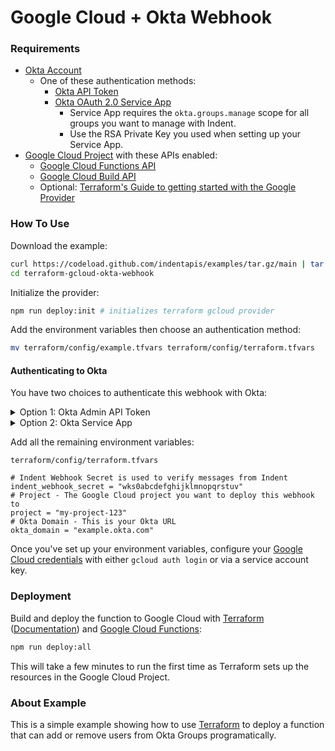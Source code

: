 # Google Cloud + Okta Webhook

### Requirements

- [Okta Account](https://okta.com)
  - One of these authentication methods:
    - [Okta API Token](https://help.okta.com/en/prod/Content/Topics/Security/API.htm?cshid=Security_API#)
    - [Okta OAuth 2.0 Service App](https://developer.okta.com/docs/guides/implement-oauth-for-okta-serviceapp/create-serviceapp-grantscopes/)
      - Service App requires the `okta.groups.manage` scope for all groups you want to manage with Indent.
      - Use the RSA Private Key you used when setting up your Service App.
- [Google Cloud Project](https://cloud.google.com/) with these APIs enabled:
  - [Google Cloud Functions API](https://cloud.google.com/functions)
  - [Google Cloud Build API](https://console.cloud.google.com/cloud-build)
  - Optional: [Terraform's Guide to getting started with the Google Provider](https://registry.terraform.io/providers/hashicorp/google/latest/docs/guides/getting_started)

### How To Use

Download the example:

```bash
curl https://codeload.github.com/indentapis/examples/tar.gz/main | tar -xz --strip=3 examples-main/webhooks/change/terraform-gcloud-okta-webhook
cd terraform-gcloud-okta-webhook
```

Initialize the provider:

```bash
npm run deploy:init # initializes terraform gcloud provider
```

Add the environment variables then choose an authentication method:

```bash
mv terraform/config/example.tfvars terraform/config/terraform.tfvars
```

#### Authenticating to Okta

You have two choices to authenticate this webhook with Okta:

<details><summary>Option 1: Okta Admin API Token</summary>
<p>

- [Create an Okta Admin API Token](https://indent.com/docs/integrations/okta#option-1-account-with-api-token)
- Set this variable in `terraform.tfvars`:

```hcl
okta_token = "0Oabcdefghijklmnopqrs"
```

- Your final environment variable configuration should look like this:

```hcl
# Indent Webhook Secret is used to verify messages from Indent
indent_webhook_secret = "wks0qwertyuiopzxcvbnm"
# Project - The Google Cloud project you want to deploy this webhook to
project = "my-project-123"
# Okta Domain - This is your Okta URL
okta_domain = "example.okta.com"
# Okta Token - Your Okta administration token
okta_token = "0Oabcdefghijklmnopqrs"
```

</p>
</details>

<details><summary>Option 2: Okta Service App</summary>
<p>

- [Create an Okta Service App with API Scopes](https://indent.com/docs/integrations/okta#option-2-service-app-with-api-scopes)
- Set these environment variables in `terraform.tfvars`

```hcl
# Okta Client ID - The client ID for your Okta Service App
okta_client_id = "0oasdfghjklqwertyuiop"
# Okta Private Key - This is an RSA private key used to generate a signed Bearer token for OAuth 2.0 access
okta_private_key = <<EOT
----BEGIN RSA PUBLIC KEY-----
asdfghjklzxcvbnmqwertyuiopzxcvbnm,./asdfghj
kl;'qwertyuiop[]asdfghjklzxcvbnmqwertyuiopz
xcvbnm,./asdfghjkl;'qwertyuiop[]asdfghjklzx
cvbnmqwertyuiopzxcvbnm,./asdfghjkl;'qwertyu
iop[]asdfghjklzxcvbnmqwertyuiopzxcvbnm,./as
dfghjkl;'qwertyuiop[]asdfghjklzxcvbnmqwerty
uiopzxcvbnm,./asdfghjkl;'qwertyuiop[]asdfgh
jklzxcvbnmqwertyuiopzxcvbnm,./asdfghjkl;'qw
ertyuiop[]asdfghjklzxcvbnmqwertyuiopzxcvbnm
,./asdfghjkl;'qwertyuiop[]asdfghjklzxcvbnmq
wertyuiopzxcvbnm,./asdfghjkl;'qwertyuiop[]a
sdfghjklzxcvbnmqwertyuiopzxcvbnm,./asdfghjk
l;'qwertyuio[]asdfghjklzxcvbnmqwertyuiopzxc
vbnm,./asdfghjkl;'qwertyuiop[bcdefghijklmno
----END RSA PUBLIC KEY------
EOT
```

- Your final environment variable configuration should look like this:

```hcl
# Indent Webhook Secret is used to verify messages from Indent
indent_webhook_secret = "wks0abcdefghijklmnopqrstuv"
# Project - The Google Cloud project you want to deploy this webhook to
project = "my-project-123"
# Okta Domain - This is your Okta URL
okta_domain = "example.okta.com"
# Okta Client ID - The client ID for your Okta Service App
okta_client_id = "0oasdfghjklqwertyuiop"
# Okta Private Key - This is an RSA private key used to generate a signed Bearer token for OAuth 2.0 access
okta_private_key = <<EOT
----BEGIN RSA PUBLIC KEY-----
asdfghjklzxcvbnmqwertyuiopzxcvbnm,./asdfghj
kl;'qwertyuiop[]asdfghjklzxcvbnmqwertyuiopz
xcvbnm,./asdfghjkl;'qwertyuiop[]asdfghjklzx
cvbnmqwertyuiopzxcvbnm,./asdfghjkl;'qwertyu
iop[]asdfghjklzxcvbnmqwertyuiopzxcvbnm,./as
dfghjkl;'qwertyuiop[]asdfghjklzxcvbnmqwerty
uiopzxcvbnm,./asdfghjkl;'qwertyuiop[]asdfgh
jklzxcvbnmqwertyuiopzxcvbnm,./asdfghjkl;'qw
ertyuiop[]asdfghjklzxcvbnmqwertyuiopzxcvbnm
,./asdfghjkl;'qwertyuiop[]asdfghjklzxcvbnmq
wertyuiopzxcvbnm,./asdfghjkl;'qwertyuiop[]a
sdfghjklzxcvbnmqwertyuiopzxcvbnm,./asdfghjk
l;'qwertyuio[]asdfghjklzxcvbnmqwertyuiopzxc
vbnm,./asdfghjkl;'qwertyuiop[bcdefghijklmno
----END RSA PUBLIC KEY------
EOT
```

</p>
</details>

Add all the remaining environment variables:

`terraform/config/terraform.tfvars`

```hcl
# Indent Webhook Secret is used to verify messages from Indent
indent_webhook_secret = "wks0abcdefghijklmnopqrstuv"
# Project - The Google Cloud project you want to deploy this webhook to
project = "my-project-123"
# Okta Domain - This is your Okta URL
okta_domain = "example.okta.com"
```

Once you've set up your environment variables, configure your [Google Cloud credentials](https://indent.com/docs/webhooks/deploy#deploying-on-google-cloud) with either `gcloud auth login` or via a service account key.

### Deployment

Build and deploy the function to Google Cloud with [Terraform](https://terraform.io) ([Documentation](https://terraform.io/docs/)) and [Google Cloud Functions](https://console.cloud.google.com/functions):

```bash
npm run deploy:all
```

This will take a few minutes to run the first time as Terraform sets up the resources in the Google Cloud Project.

### About Example

This is a simple example showing how to use [Terraform](https://terraform.io) to deploy a function that can add or remove users from Okta Groups programatically.
